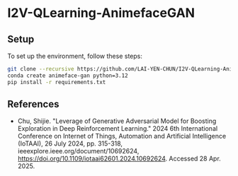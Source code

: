 # I2V-QLearning-AnimefaceGAN

## Setup

To set up the environment, follow these steps:
```bash
git clone --recursive https://github.com/LAI-YEN-CHUN/I2V-QLearning-AnimefaceGAN.git
conda create animeface-gan python=3.12
pip install -r requirements.txt
```

## References

- Chu, Shijie. "Leverage of Generative Adversarial Model for Boosting Exploration in Deep Reinforcement Learning." 2024 6th International Conference on Internet of Things, Automation and Artificial Intelligence (IoTAAI), 26 July 2024, pp. 315-318, ieeexplore.ieee.org/document/10692624, https://doi.org/10.1109/iotaai62601.2024.10692624. Accessed 28 Apr. 2025.